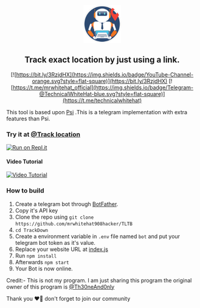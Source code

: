 
<p align='center'><img style="height:100px;width:100px" src="icon1.png" ></p>

<h2 align='center'>Track exact location by just using a link.</h2>

<div align="center">

[![https://bit.ly/3RzjdHX](https://img.shields.io/badge/YouTube-Channel-orange.svg?style=flat-square)](https://bit.ly/3RzjdHX)
[![https://t.me/mrwhitehat_official](https://img.shields.io/badge/Telegram-@TechnicalWhiteHat-blue.svg?style=flat-square)](https://t.me/technicalwhitehat)

</div>

This tool is based upon [Psi](https://github.com/Th30neAnd0nly/Psi) .This is a telegram implementation with extra features than Psi.
### Try it at [@Track location](https://t.me/Location_track_MRWH908H_bot)


[![Run on Repl.it](https://repl.it/badge/github/Th30neAnd0nly/TrackDown)](https://repl.it/github/Th30neAnd0nly/TrackDown)
 
#### Video Tutorial 

[![Video Tutorial](https://github.com/mrwhitehat908hacker/TLTB/blob/main/videoimage.jpg)](https://video.hardlimit.com/w/b2PieppVWBu3WqHcJqRvWg)
 

### How to build
1. Create a telegram bot through [BotFather](https://t.me/BotFather).
1. Copy it's API key
1. Clone the repo using `git clone https://github.com/mrwhitehat908hacker/TLTB`
1. `cd TrackDown`
1. Create a environment variable in `.env` file named `bot` and put your telegram bot token as it's value.
1. Replace your website URL at [index.js](https://github.com/Th30neAnd0nly/TrackDown/blob/8d2b963bc96d34282589d47240a9db56b5ce79f5/index.js#L15)
1. Run `npm install`
1. Afterwards `npm start`
1. Your Bot is now online.


Credit:- This is not my program. I am just sharing this program the original owner of this program is [@Th30neAnd0nly](https://github.com/Th30neAnd0nly/)

Thank you ❤️🥰 don't forget to join our community 
